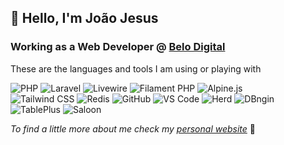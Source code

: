 ## 👋 Hello, I'm João Jesus 

### []() Working as a **Web Developer** @ [Belo Digital](https://www.belodigital.com/)

These are the languages and tools I am using or playing with

![PHP](https://img.shields.io/badge/PHP-777BB4?style=for-the-badge&logo=php&logoColor=white)
![Laravel](https://img.shields.io/badge/Laravel-FF2D20?style=for-the-badge&logo=laravel&logoColor=white)
![Livewire](https://img.shields.io/badge/Livewire-E91E63?style=for-the-badge&logo=laravel&logoColor=white)
![Filament PHP](https://img.shields.io/badge/FilamentPHP-10B981?style=for-the-badge&logo=laravel&logoColor=white)
![Alpine.js](https://img.shields.io/badge/Alpine.js-8BC0D0?style=for-the-badge&logo=alpinedotjs&logoColor=white)  
![Tailwind CSS](https://img.shields.io/badge/Tailwind_CSS-38B2AC?style=for-the-badge&logo=tailwind-css&logoColor=white)
![Redis](https://img.shields.io/badge/Redis-DC382D?style=for-the-badge&logo=redis&logoColor=white)
![GitHub](https://img.shields.io/badge/GitHub-181717?style=for-the-badge&logo=github&logoColor=white)
![VS Code](https://img.shields.io/badge/VS%20Code-007ACC?style=for-the-badge&logo=veed&logoColor=white)
![Herd](https://img.shields.io/badge/Herd-FA5C5C?style=for-the-badge&logo=php&logoColor=white)
![DBngin](https://img.shields.io/badge/DBngin-6B21A8?style=for-the-badge&logo=mysql&logoColor=white)
![TablePlus](https://img.shields.io/badge/TablePlus-FF9900?style=for-the-badge&logo=mysql&logoColor=white)
![Saloon](https://img.shields.io/badge/Saloon-8B4513?style=for-the-badge&logo=apache&logoColor=white) 

_To find a little more about me check my [personal website](https://joaojesus1337.github.io/MyWebSite/)_ 🧐

